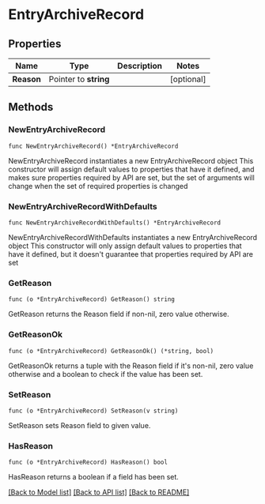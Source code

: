 # EntryArchiveRecord

## Properties

Name | Type | Description | Notes
------------ | ------------- | ------------- | -------------
**Reason** | Pointer to **string** |  | [optional] 

## Methods

### NewEntryArchiveRecord

`func NewEntryArchiveRecord() *EntryArchiveRecord`

NewEntryArchiveRecord instantiates a new EntryArchiveRecord object
This constructor will assign default values to properties that have it defined,
and makes sure properties required by API are set, but the set of arguments
will change when the set of required properties is changed

### NewEntryArchiveRecordWithDefaults

`func NewEntryArchiveRecordWithDefaults() *EntryArchiveRecord`

NewEntryArchiveRecordWithDefaults instantiates a new EntryArchiveRecord object
This constructor will only assign default values to properties that have it defined,
but it doesn't guarantee that properties required by API are set

### GetReason

`func (o *EntryArchiveRecord) GetReason() string`

GetReason returns the Reason field if non-nil, zero value otherwise.

### GetReasonOk

`func (o *EntryArchiveRecord) GetReasonOk() (*string, bool)`

GetReasonOk returns a tuple with the Reason field if it's non-nil, zero value otherwise
and a boolean to check if the value has been set.

### SetReason

`func (o *EntryArchiveRecord) SetReason(v string)`

SetReason sets Reason field to given value.

### HasReason

`func (o *EntryArchiveRecord) HasReason() bool`

HasReason returns a boolean if a field has been set.


[[Back to Model list]](../README.md#documentation-for-models) [[Back to API list]](../README.md#documentation-for-api-endpoints) [[Back to README]](../README.md)


